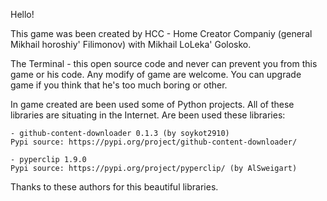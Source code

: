 Hello!

This game was been created by HCC - Home Creator Companiy (general Mikhail horoshiy' Filimonov) with Mikhail LoLeka' Golosko.

The Terminal - this open source code and never can prevent you from this game or his code.
Any modify of game are welcome. You can upgrade game if you think that he's too much boring or other.

In game created are been used some of Python projects.
All of these libraries are situating in the Internet.
Are been used these libraries:

    - github-content-downloader 0.1.3 (by soykot2910)
    Pypi source: https://pypi.org/project/github-content-downloader/

    - pyperclip 1.9.0
    Pypi source: https://pypi.org/project/pyperclip/ (by AlSweigart)

Thanks to these authors for this beautiful libraries.
